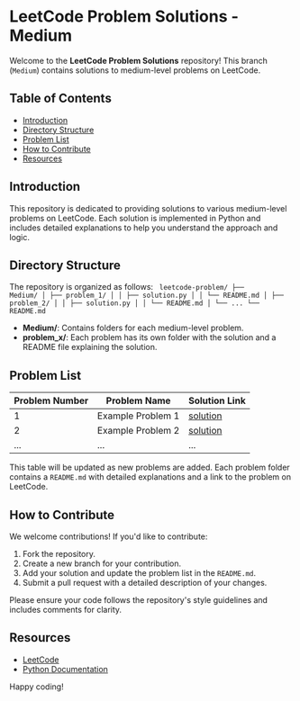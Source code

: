 # LeetCode Problem Solutions - Medium

Welcome to the **LeetCode Problem Solutions** repository! This branch (`Medium`) contains solutions to medium-level problems on LeetCode.

## Table of Contents

- [Introduction](#introduction)
- [Directory Structure](#directory-structure)
- [Problem List](#problem-list)
- [How to Contribute](#how-to-contribute)
- [Resources](#resources)

## Introduction

This repository is dedicated to providing solutions to various medium-level problems on LeetCode. Each solution is implemented in Python and includes detailed explanations to help you understand the approach and logic.

## Directory Structure

The repository is organized as follows:
<code>
leetcode-problem/
├── Medium/
│ ├── problem_1/
│ │ ├── solution.py
│ │ └── README.md
│ ├── problem_2/
│ │ ├── solution.py
│ │ └── README.md
│ └── ...
└── README.md
</code>


- **Medium/**: Contains folders for each medium-level problem.
- **problem_x/**: Each problem has its own folder with the solution and a README file explaining the solution.

## Problem List

| Problem Number | Problem Name | Solution Link |
|----------------|--------------|---------------|
| 1              | Example Problem 1 | [solution](Medium/problem_1/solution.py) |
| 2              | Example Problem 2 | [solution](Medium/problem_2/solution.py) |
| ...            | ...            | ...           |

This table will be updated as new problems are added. Each problem folder contains a `README.md` with detailed explanations and a link to the problem on LeetCode.

## How to Contribute

We welcome contributions! If you'd like to contribute:

1. Fork the repository.
2. Create a new branch for your contribution.
3. Add your solution and update the problem list in the `README.md`.
4. Submit a pull request with a detailed description of your changes.

Please ensure your code follows the repository's style guidelines and includes comments for clarity.

## Resources

- [LeetCode](https://leetcode.com/)
- [Python Documentation](https://docs.python.org/3/)

Happy coding!
